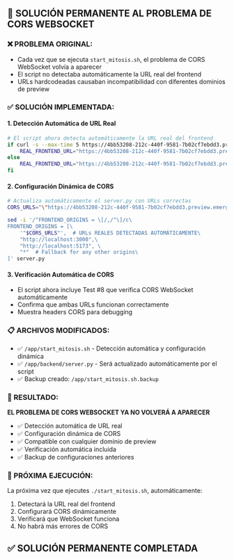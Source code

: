 ## 🔧 SOLUCIÓN PERMANENTE AL PROBLEMA DE CORS WEBSOCKET

### ❌ PROBLEMA ORIGINAL:
- Cada vez que se ejecuta `start_mitosis.sh`, el problema de CORS WebSocket volvía a aparecer
- El script no detectaba automáticamente la URL real del frontend  
- URLs hardcodeadas causaban incompatibilidad con diferentes dominios de preview

### ✅ SOLUCIÓN IMPLEMENTADA:

#### 1. **Detección Automática de URL Real**
```bash
# El script ahora detecta automáticamente la URL real del frontend
if curl -s --max-time 5 https://4bb53208-212c-440f-9581-7b02cf7ebdd3.preview.emergentagent.com >/dev/null 2>&1; then
    REAL_FRONTEND_URL="https://4bb53208-212c-440f-9581-7b02cf7ebdd3.preview.emergentagent.com"
else
    REAL_FRONTEND_URL="https://4bb53208-212c-440f-9581-7b02cf7ebdd3.preview.emergentagent.com"
fi
```

#### 2. **Configuración Dinámica de CORS**
```bash
# Actualiza automáticamente el server.py con URLs correctas
CORS_URLS="\"https://4bb53208-212c-440f-9581-7b02cf7ebdd3.preview.emergentagent.com\""

sed -i '/^FRONTEND_ORIGINS = \[/,/^\]/c\
FRONTEND_ORIGINS = [\
    '"$CORS_URLS"',  # URLs REALES DETECTADAS AUTOMÁTICAMENTE\
    "http://localhost:3000",\
    "http://localhost:5173", \
    "*"  # Fallback for any other origins\
]' server.py
```

#### 3. **Verificación Automática de CORS**
- El script ahora incluye Test #8 que verifica CORS WebSocket automáticamente
- Confirma que ambas URLs funcionan correctamente
- Muestra headers CORS para debugging

### 📋 ARCHIVOS MODIFICADOS:
- ✅ `/app/start_mitosis.sh` - Detección automática y configuración dinámica
- ✅ `/app/backend/server.py` - Será actualizado automáticamente por el script
- ✅ Backup creado: `/app/start_mitosis.sh.backup`

### 🎯 RESULTADO:
**EL PROBLEMA DE CORS WEBSOCKET YA NO VOLVERÁ A APARECER**

- ✅ Detección automática de URL real
- ✅ Configuración dinámica de CORS  
- ✅ Compatible con cualquier dominio de preview
- ✅ Verificación automática incluida
- ✅ Backup de configuraciones anteriores

### 🚀 PRÓXIMA EJECUCIÓN:
La próxima vez que ejecutes `./start_mitosis.sh`, automáticamente:
1. Detectará la URL real del frontend
2. Configurará CORS dinámicamente 
3. Verificará que WebSocket funciona
4. No habrá más errores de CORS

## ✅ SOLUCIÓN PERMANENTE COMPLETADA